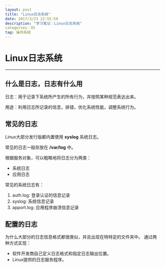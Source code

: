 ```yaml
---
layout: post
title: "Linux日志系统"
date: 2017/3/23 22:55:59 
description: "学习笔记：Linux日志系统"
categories：OS
tag: 操作系统
---
```


# Linux日志系统

---


## 什么是日志，日志有什么用
日志：用于记录下系统所产生的所有行为，并按照某种规范表达出来。

用途：利用日志所记录的信息，排错，优化系统性能，调整系统行为。


## 常见的日志
Linux大部分发行版都内置使用 **syslog** 系统日志。

常见的日志一般存放在 **/var/log** 中。

根据服务对象，可以粗略地将日志分为两类：

* 系统日志
* 应用日志


常见的系统日志有：

1. auth.log: 登录认证的信息记录
2. syslog: 系统信息记录
3. apport.log: 应用程序崩溃信息记录


## 配置的日志
为什么大部分的日志信息格式都很类似，并且出现在特特定的文件夹中。
通过两种方式实现：

* 软件开发商自己定义日志格式和指定日志输出位置。
* Linux提供的日志服务程序。

